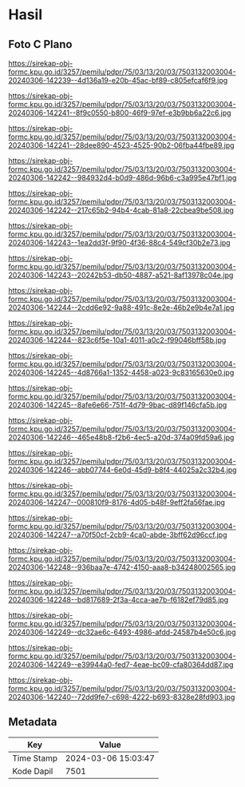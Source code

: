 # Hasil

## Foto C Plano

https://sirekap-obj-formc.kpu.go.id/3257/pemilu/pdpr/75/03/13/20/03/7503132003004-20240306-142239--4d136a19-e20b-45ac-bf89-c805efcaf6f9.jpg

https://sirekap-obj-formc.kpu.go.id/3257/pemilu/pdpr/75/03/13/20/03/7503132003004-20240306-142241--8f9c0550-b800-46f9-97ef-e3b9bb6a22c6.jpg

https://sirekap-obj-formc.kpu.go.id/3257/pemilu/pdpr/75/03/13/20/03/7503132003004-20240306-142241--28dee890-4523-4525-90b2-06fba44fbe89.jpg

https://sirekap-obj-formc.kpu.go.id/3257/pemilu/pdpr/75/03/13/20/03/7503132003004-20240306-142242--984932d4-b0d9-486d-96b6-c3a995e47bf1.jpg

https://sirekap-obj-formc.kpu.go.id/3257/pemilu/pdpr/75/03/13/20/03/7503132003004-20240306-142242--217c65b2-94b4-4cab-81a8-22cbea9be508.jpg

https://sirekap-obj-formc.kpu.go.id/3257/pemilu/pdpr/75/03/13/20/03/7503132003004-20240306-142243--1ea2dd3f-9f90-4f36-88c4-549cf30b2e73.jpg

https://sirekap-obj-formc.kpu.go.id/3257/pemilu/pdpr/75/03/13/20/03/7503132003004-20240306-142243--20242b53-db50-4887-a521-8af13978c04e.jpg

https://sirekap-obj-formc.kpu.go.id/3257/pemilu/pdpr/75/03/13/20/03/7503132003004-20240306-142244--2cdd6e92-9a88-491c-8e2e-46b2e9b4e7a1.jpg

https://sirekap-obj-formc.kpu.go.id/3257/pemilu/pdpr/75/03/13/20/03/7503132003004-20240306-142244--823c6f5e-10a1-4011-a0c2-f99046bff58b.jpg

https://sirekap-obj-formc.kpu.go.id/3257/pemilu/pdpr/75/03/13/20/03/7503132003004-20240306-142245--4d8766a1-1352-4458-a023-9c83165630e0.jpg

https://sirekap-obj-formc.kpu.go.id/3257/pemilu/pdpr/75/03/13/20/03/7503132003004-20240306-142245--8afe6e66-751f-4d79-9bac-d89f146cfa5b.jpg

https://sirekap-obj-formc.kpu.go.id/3257/pemilu/pdpr/75/03/13/20/03/7503132003004-20240306-142246--465e48b8-f2b6-4ec5-a20d-374a09fd59a6.jpg

https://sirekap-obj-formc.kpu.go.id/3257/pemilu/pdpr/75/03/13/20/03/7503132003004-20240306-142246--abb07744-6e0d-45d9-b8f4-44025a2c32b4.jpg

https://sirekap-obj-formc.kpu.go.id/3257/pemilu/pdpr/75/03/13/20/03/7503132003004-20240306-142247--000810f9-8176-4d05-b48f-9eff2fa56fae.jpg

https://sirekap-obj-formc.kpu.go.id/3257/pemilu/pdpr/75/03/13/20/03/7503132003004-20240306-142247--a70f50cf-2cb9-4ca0-abde-3bff62d96ccf.jpg

https://sirekap-obj-formc.kpu.go.id/3257/pemilu/pdpr/75/03/13/20/03/7503132003004-20240306-142248--936baa7e-4742-4150-aaa8-b34248002565.jpg

https://sirekap-obj-formc.kpu.go.id/3257/pemilu/pdpr/75/03/13/20/03/7503132003004-20240306-142248--bd817689-2f3a-4cca-ae7b-f6182ef79d85.jpg

https://sirekap-obj-formc.kpu.go.id/3257/pemilu/pdpr/75/03/13/20/03/7503132003004-20240306-142249--dc32ae6c-6493-4986-afdd-24587b4e50c6.jpg

https://sirekap-obj-formc.kpu.go.id/3257/pemilu/pdpr/75/03/13/20/03/7503132003004-20240306-142249--e39944a0-fed7-4eae-bc09-cfa80364dd87.jpg

https://sirekap-obj-formc.kpu.go.id/3257/pemilu/pdpr/75/03/13/20/03/7503132003004-20240306-142240--72dd9fe7-c698-4222-b693-8328e28fd903.jpg


## Metadata

| Key        | Value               |
| ---------- | ------------------- |
| Time Stamp | 2024-03-06 15:03:47 |
| Kode Dapil | 7501                |



